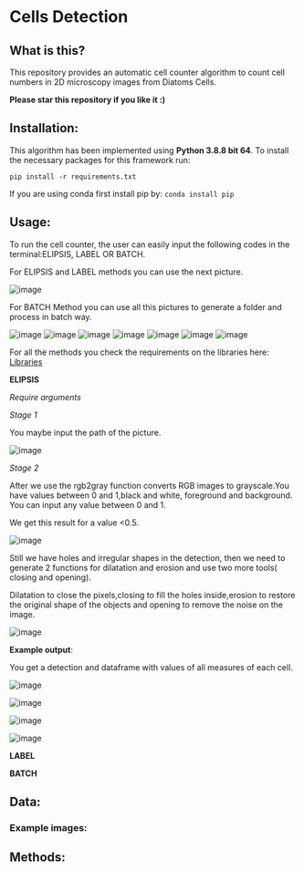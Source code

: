 # Cells Detection

## What is this?
This repository provides an automatic cell counter algorithm to count cell numbers in 2D microscopy images from Diatoms Cells. 


**Please star this repository if you like it :)**

## Installation:
This algorithm has been implemented using **Python 3.8.8 bit 64**. To install the necessary packages for this framework run:
```
pip install -r requirements.txt
```
If you are using conda first install pip by: ```conda install pip```


## Usage:

To run the cell counter, the user can easily input the following codes in the terminal:ELIPSIS, LABEL OR BATCH.

For ELIPSIS and LABEL methods you can use the next picture.

![image]([![6.png](https://i.postimg.cc/L6ZcgMjj/6.png)](https://postimg.cc/hfcyN6yG))

For BATCH Method you can use all this pictures to generate a folder and process in batch way.

![image](https://github.com/Nahuel88Ar/Cells-Detection-/example_data/1.tif)
![image](https://github.com/Nahuel88Ar/Cells-Detection-/example_data/2.tif)
![image](https://github.com//Nahuel88Ar/Cells-Detection-/example_data/3.tif)
![image](https://github.com/Nahuel88Ar/Cells-Detection-/example_data/4.tif)
![image](https://github.com/Nahuel88Ar/Cells-Detection-/example_data/5.tif)
![image](https://github.com/Nahuel88Ar/Cells-Detection-/example_data/6.tif)
![image](https://github.com/Nahuel88Ar/Cells-Detection-/example_data/7.tif)

For all the methods you check the requirements on the libraries here:
[Libraries](https://github.com/Nahuel88Ar/Cells-Detection-/requirements.txt)


**ELIPSIS**

*Require arguments*

*Stage 1*

You maybe input the path of the picture.

![image](https://github.com/Nahuel88Ar/Cells-Detection-/IMAGES/path_elipsis.png)

*Stage 2*

After we use the rgb2gray function converts RGB images to grayscale.You have values between 0 and 1,black and white, foreground and background.
You can input any value between 0 and 1.

We get this result for a value <0.5.

![image](https://github.com/Nahuel88Ar/Cells-Detection-/IMAGES/grayscale_elipsis.jpg)

Still we have holes and irregular shapes in the detection, then we need to generate 2 functions for dilatation and erosion and use two more tools( closing and opening).

Dilatation to close the pixels,closing to fill the holes inside,erosion to restore the original shape of the objects and opening to remove the noise on the image.

![image](https://github.com/Nahuel88Ar/Cells-Detection-/IMAGES/grayscale_elipsis_2.jpg)

**Example output**:

You get a detection and dataframe with values of all measures of each cell.

![image](https://github.com/Nahuel88Ar/Cells-Detection-/IMAGES/label_elipsis.png)

![image](https://github.com/Nahuel88Ar/Cells-Detection-/IMAGES/detection_elipsis.png)

![image](https://github.com/Nahuel88Ar/Cells-Detection-/IMAGES/dataframe.png)

![image](https://github.com/Nahuel88Ar/Cells-Detection-/IMAGES/dataframe2.png)

**LABEL**

**BATCH**






## Data:

### Example images:

## Methods:






